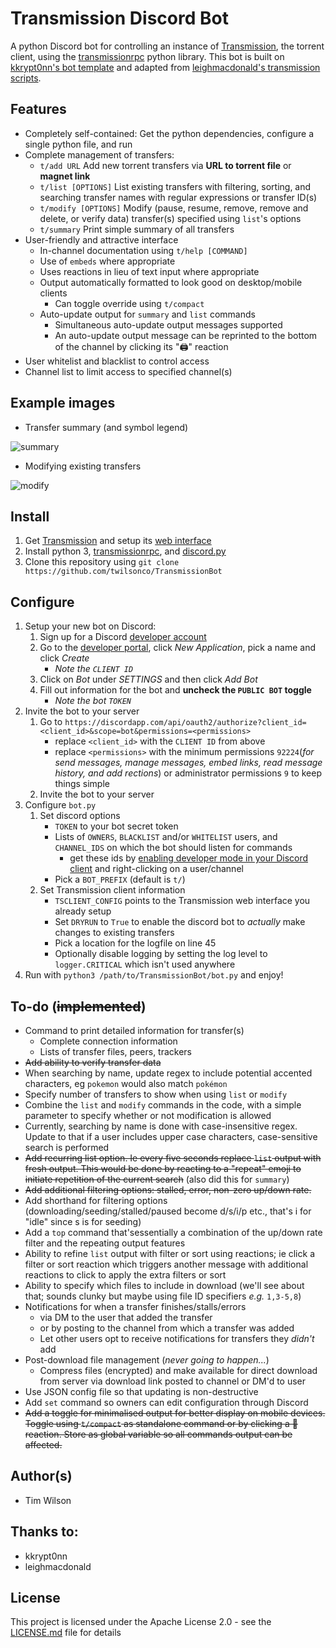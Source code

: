 # Transmission Discord Bot
A python Discord bot for controlling an instance of [Transmission](https://transmissionbt.com), the torrent client, using the [transmissionrpc](https://pythonhosted.org/transmissionrpc/) python library.
This bot is built on [kkrypt0nn's bot template](https://github.com/kkrypt0nn/Python-Discord-Bot-Template) and adapted from [leighmacdonald's transmission scripts](https://github.com/leighmacdonald/transmission_scripts).

## Features
* Completely self-contained: Get the python dependencies, configure a single python file, and run
* Complete management of transfers:
	* `t/add URL` Add new torrent transfers via **URL to torrent file** or **magnet link**
	* `t/list [OPTIONS]` List existing transfers with filtering, sorting, and searching transfer names with regular expressions or transfer ID(s)
	* `t/modify [OPTIONS]` Modify (pause, resume, remove, remove and delete, or verify data) transfer(s) specified using `list`'s options
	* `t/summary` Print simple summary of all transfers
* User-friendly and attractive interface
	* In-channel documentation using `t/help [COMMAND]`
	* Use of `embeds` where appropriate
	* Uses reactions in lieu of text input where appropriate
	* Output automatically formatted to look good on desktop/mobile clients
		* Can toggle override using `t/compact`
	* Auto-update output for `summary` and `list` commands
		* Simultaneous auto-update output messages supported
		* An auto-update output message can be reprinted to the bottom of the channel by clicking its "🖨" reaction
* User whitelist and blacklist to control access
* Channel list to limit access to specified channel(s)

## Example images
* Transfer summary (and symbol legend)

![summary](https://github.com/twilsonco/TransmissionBot/blob/master/out-summary.png)

* Modifying existing transfers

![modify](https://github.com/twilsonco/TransmissionBot/blob/master/out-modify.png)


## Install
1. Get [Transmission](https://transmissionbt.com) and setup its [web interface](https://helpdeskgeek.com/how-to/using-the-transmission-web-interface/)
2. Install python 3, [transmissionrpc](https://pypi.org/project/transmissionrpc/), and [discord.py](https://pypi.org/project/discord.py/)
3. Clone this repository using `git clone https://github.com/twilsonco/TransmissionBot`

## Configure
1. Setup your new bot on Discord:
	1. Sign up for a Discord [developer account](https://discord.com/developers/docs)
	2. Go to the [developer portal](https://discordapp.com/developers/applications), click *New Application*, pick a name and click *Create*
		* *Note the `CLIENT ID`*
	3. Click on *Bot* under *SETTINGS* and then click *Add Bot*
	4. Fill out information for the bot and **uncheck the `PUBLIC BOT` toggle**
		* *Note the bot `TOKEN`*
2. Invite the bot to your server
	1. Go to `https://discordapp.com/api/oauth2/authorize?client_id=<client_id>&scope=bot&permissions=<permissions>`
		* replace `<client_id>` with the `CLIENT ID` from above
		* replace `<permissions>` with the minimum permissions `92224`(*for send messages, manage messages, embed links, read message history, and add rections*) or administrator permissions `9` to keep things simple
	2. Invite the bot to your server
2. Configure `bot.py`
	1. Set discord options
		* `TOKEN` to your bot secret token
		* Lists of `OWNERS`, `BLACKLIST` and/or `WHITELIST` users, and `CHANNEL_IDS` on which the bot should listen for commands
			* get these ids by [enabling developer mode in your Discord client](https://support.discord.com/hc/en-us/articles/206346498-Where-can-I-find-my-User-Server-Message-ID-) and right-clicking on a user/channel
		* Pick a `BOT_PREFIX` (default is `t/`)
	2. Set Transmission client information
		* `TSCLIENT_CONFIG` points to the Transmission web interface you already setup
		* Set `DRYRUN` to `True` to enable the discord bot to *actually* make changes to existing transfers
		* Pick a location for the logfile on line 45
		* Optionally disable logging by setting the log level to `logger.CRITICAL` which isn't used anywhere
3. Run with `python3 /path/to/TransmissionBot/bot.py` and enjoy!

## To-do (~~implemented~~)
* Command to print detailed information for transfer(s)
	* Complete connection information
	* Lists of transfer files, peers, trackers
* ~~Add ability to verify transfer data~~
* When searching by name, update regex to include potential accented characters, eg `pokemon` would also match `pokémon`
* Specify number of transfers to show when using `list` or `modify`
* Combine the `list` and `modify` commands in the code, with a simple parameter to specify whether or not modification is allowed
* Currently, searching by name is done with case-insensitive regex. Update to that if a user includes upper case characters, case-sensitive search is performed
* ~~Add recurring list option. Ie every five seconds replace `list` output with fresh output. This would be done by reacting to a "repeat" emoji to initiate repetition of the current search~~ (also did this for `summary`)
* ~~Add additional filtering options: stalled, error, non-zero up/down rate.~~
* Add shorthand for filtering options (downloading/seeding/stalled/paused become d/s/i/p etc., that's i for "idle" since s is for seeding)
* Add a `top` command that'sessentially a combination of the up/down rate filter and the repeating output features 
* Ability to refine `list` output with filter or sort using reactions; ie click a filter or sort reaction which triggers another message with additional reactions to click to apply the extra filters or sort
* Ability to specify which files to include in download (we'll see about that; sounds clunky but maybe using file ID specifiers *e.g.* `1,3-5,8`)
* Notifications for when a transfer finishes/stalls/errors
	* via DM to the user that added the transfer
	* or by posting to the channel from which a transfer was added
	* Let other users opt to receive notifications for transfers they *didn't* add
* Post-download file management (*never going to happen...*)
	* Compress files (encrypted) and make available for direct download from server via download link posted to channel or DM'd to user
* Use JSON config file so that updating is non-destructive
* Add `set` command so owners can edit configuration through Discord
* ~~Add a toggle for minimalised output for better display on mobile devices. Toggle using `t/compact` as standalone command or by clicking a 📱 reaction. Store as global variable so all commands output can be affected.~~

## Author(s)

* Tim Wilson

## Thanks to:

* kkrypt0nn
* leighmacdonald

## License

This project is licensed under the Apache License 2.0 - see the [LICENSE.md](LICENSE.md) file for details
